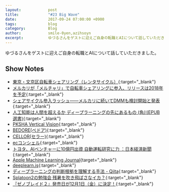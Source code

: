 ```yaml
---
layout:            post
title:             "#23 Big Wave"
date:              2017-09-24 07:00:00 +0900
tags:              blog
category:          Blog
author:            smile-0yen,azihsoyn
excerpt:           ゆづるさんをゲストに迎えご自身の転職とAIについて話していただきました。
---
```

ゆづるさんをゲストに迎えご自身の転職とAIについて話していただきました。

## Show Notes
- [東京・文京区自転車シェアリング（レンタサイクル）](http://docomo-cycle.jp/bunkyo/){:target="_blank"}
- [メルカリが「メルチャリ」で自転車シェアリングに参入、リリースは2018年を予定](http://jp.techcrunch.com/2017/09/07/merchari/){:target="_blank"}
- [シェアサイクル参入ラッシュ――メルカリに続いてDMMも検討開始と発表](http://jp.techcrunch.com/2017/09/08/dmm-sharebike/){:target="_blank"}
- [人工知能は人間を超えるか ディープラーニングの先にあるもの (角川EPUB選書)](https://www.amazon.co.jp/%E4%BA%BA%E5%B7%A5%E7%9F%A5%E8%83%BD%E3%81%AF%E4%BA%BA%E9%96%93%E3%82%92%E8%B6%85%E3%81%88%E3%82%8B%E3%81%8B-%E3%83%87%E3%82%A3%E3%83%BC%E3%83%97%E3%83%A9%E3%83%BC%E3%83%8B%E3%83%B3%E3%82%B0%E3%81%AE%E5%85%88%E3%81%AB%E3%81%82%E3%82%8B%E3%82%82%E3%81%AE-%E8%A7%92%E5%B7%9DEPUB%E9%81%B8%E6%9B%B8-%E6%9D%BE%E5%B0%BE-%E8%B1%8A/dp/4040800206){:target="_blank"}
- [PKSHA Vertical Vision](https://vv.pkshatech.com/){:target="_blank"}
- [BEDORE(ベドア)](https://www.bedore.jp/){:target="_blank"}
- [CELLOR(セラー)](https://www.cellor.jp/){:target="_blank"}
- [ecコンシェル](https://ec-concier.com/){:target="_blank"}
- [トヨタ、AIベンチャーに10億円出資 自動運転研究に力 ：日本経済新聞](https://www.nikkei.com/article/DGXLZO20419810V20C17A8EA6000/){:target="_blank"}
- [Apple Machine Learning Journal](https://machinelearning.apple.com/){target="_blank"}
- [deeplearn.js](https://pair-code.github.io/deeplearnjs/){:target="_blank"}
- [ディープラーニングの判断根拠を理解する手法 - Qiita](http://qiita.com/icoxfog417/items/8689f943fd1225e24358){:target="_blank"}
- [Splatoon2の勉強会 残暑を吹き飛ばさなイカ？](https://connpass.com/event/65391/){:target="_blank"}
- [『ゼノブレイド２』発売日が12月1日（金）に決定！](https://topics.nintendo.co.jp/c/article/91de0ccd-96a8-11e7-8cda-063b7ac45a6d.html){:target="_blank"}
